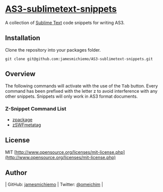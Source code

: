 [AS3-sublimetext-snippets](http://github.com/jamesmichiemo/AS3-sublimetext-snippets)
========================================

A collection of [Sublime Text](http://sublimetext.com) code snippets for writing AS3.

## Installation

Clone the repository into your packages folder.

    git clone git@github.com:jamesmichiemo/AS3-sublimetext-snippets.git

## Overview

The following commands will activate with the use of the <kbd>Tab</kbd> button. Every command has been prefixed with the letter z to avoid interference with any other snippets. Snippets will only work in AS3 format documents.

### Z-Snippet Command List ###

* [zpackage](http://www.adobe.com/devnet/actionscript/learning/as3-fundamentals/packages.html)
* [zSWFmetatag](http://help.adobe.com/en_US/flex/using/WS2db454920e96a9e51e63e3d11c0bf680e1-7ffe.html#WS4b4ddee4904fe7796d38fa291219d46bcb4-8000)


## License
MIT [http://www.opensource.org/licenses/mit-license.php](http://www.opensource.org/licenses/mit-license.php)

## Author

| GitHub: [jamesmichiemo](http://github.com/jamesmichiemo) | Twitter: [@omeichim](http://twitter.com/omeichim) | 